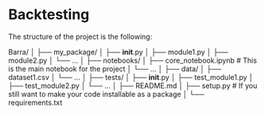 # Backtesting

The structure of the project is the following:

Barra/
│
├── my_package/
│   ├── __init__.py
│   ├── module1.py
│   ├── module2.py
│   └── ...
│
├── notebooks/
│   ├── core_notebook.ipynb  # This is the main notebook for the project
│   └── ...
│
├── data/
│   ├── dataset1.csv
│   └── ...
│
├── tests/
│   ├── __init__.py
│   ├── test_module1.py
│   ├── test_module2.py
│   └── ...
│
├── README.md
│
├── setup.py  # If you still want to make your code installable as a package
│
└── requirements.txt
